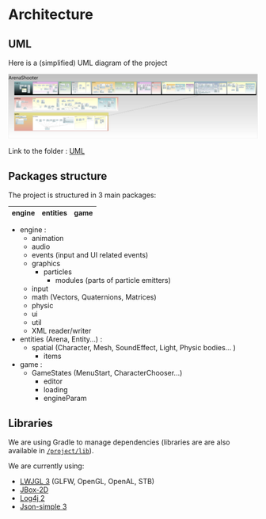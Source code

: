 # Architecture

## UML

Here is a (simplified) UML diagram of the project

![Simplified UML](/uml/arenashooterUML.png)

Link to the folder : [UML](/uml/)


## Packages structure

The project is structured in 3 main packages:

| engine       |     entities     |        game |
| :------------ | :-------------: | -------------: |

* engine : 
  * animation 
  * audio 
  * events (input and UI related events)
  * graphics 
    * particles
      * modules (parts of particle emitters)
  * input 
  * math (Vectors, Quaternions, Matrices)
  * physic 
  * ui 
  * util 
  * XML reader/writer
* entities  (Arena, Entity...) : 
  * spatial (Character, Mesh, SoundEffect, Light, Physic bodies... )
    * items
* game : 
  * GameStates (MenuStart, CharacterChooser...)
    * editor
    * loading
    * engineParam

    
## Libraries
We are using Gradle to manage dependencies (libraries are are also available in [`/project/lib`](/project/lib)).

We are currently using:
* [LWJGL 3](https://www.lwjgl.org/) (GLFW, OpenGL, OpenAL, STB)
* [JBox-2D](https://github.com/jbox2d/jbox2d)
* [Log4j 2](https://logging.apache.org/log4j/2.x/)
* [Json-simple 3](https://github.com/cliftonlabs/json-simple)
